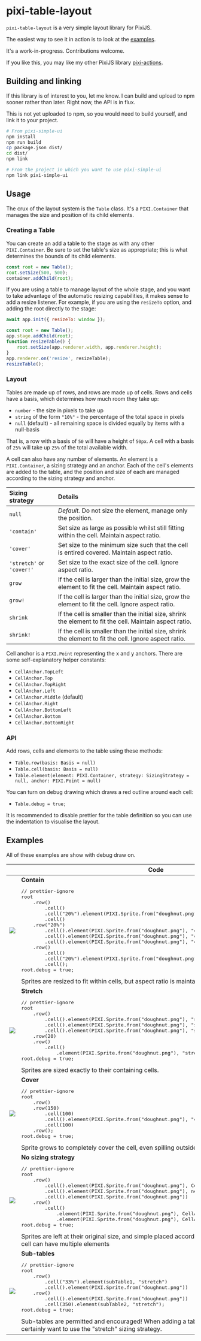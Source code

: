 # pixi-table-layout

`pixi-table-layout` is a very simple layout library for PixiJS.

The easiest way to see it in action is to look at the [examples](#examples).

It's a work-in-progress. Contributions welcome.

If you like this, you may like my other PixiJS library [pixi-actions](https://github.com/srpatel/pixi-actions).

## Building and linking

If this library is of interest to you, let me know. I can build and upload to npm sooner rather than later. Right now, the API is in flux.

This is not yet uploaded to npm, so you would need to build yourself, and link it to your project.

```bash
# From pixi-simple-ui
npm install
npm run build
cp package.json dist/
cd dist/
npm link

# From the project in which you want to use pixi-simple-ui
npm link pixi-simple-ui
```

## Usage

The crux of the layout system is the `Table` class. It's a `PIXI.Container` that manages the size and position of its child elements.

### Creating a Table

You can create an add a table to the stage as with any other `PIXI.Container`. Be sure to set the table's size as appropriate; this is what determines the bounds of its child elements.

```javascript
const root = new Table();
root.setSize(500, 500);
container.addChild(root);
```

If you are using a table to manage layout of the whole stage, and you want to take advantage of the automatic resizing capabilities, it makes sense to add a resize listener. For example, if you are using the `resizeTo` option, and adding the root directly to the stage:

```javascript
await app.init({ resizeTo: window });

const root = new Table();
app.stage.addChild(root);
function resizeTable() {
	root.setSize(app.renderer.width, app.renderer.height);
}
app.renderer.on('resize', resizeTable);
resizeTable();
```

### Layout

Tables are made up of rows, and rows are made up of cells. Rows and cells have a basis, which determines how much room they take up:

- `number` - the size in pixels to take up
- `string` of the form `"10%"` - the percentage of the total space in pixels
- `null` (default) - all remaining space is divided equally by items with a null-basis

That is, a row with a basis of `50` will have a height of `50px`. A cell with a basis of `25%` will take up `25%` of the total available width.

A cell can also have any number of elements. An element is a `PIXI.Container`, a sizing strategy and an anchor. Each of the cell's elements are added to the table, and the position and size of each are managed according to the sizing strategy and anchor.

| Sizing strategy| Details |
|:---|:---|
| `null` | _Default._ Do not size the element, manage only the position. |
| `'contain'` | Set size as large as possible whilst still fitting within the cell. Maintain aspect ratio. |
| `'cover'` | Set size to the minimum size such that the cell is entired covered. Maintain aspect ratio. |
| `'stretch'` or `'cover!'` | Set size to the exact size of the cell. Ignore aspect ratio. |
| `grow` | If the cell is larger than the initial size, grow the element to fit the cell. Maintain aspect ratio. |
| `grow!` | If the cell is larger than the initial size, grow the element to fit the cell. Ignore aspect ratio. |
| `shrink` | If the cell is smaller than the initial size, shrink the element to fit the cell. Maintain aspect ratio. |
| `shrink!` | If the cell is smaller than the initial size, shrink the element to fit the cell. Ignore aspect ratio. |

Cell anchor is a `PIXI.Point` representing the x and y anchors. There are some self-explanatory helper constants:

- `CellAnchor.TopLeft`
- `CellAnchor.Top`
- `CellAnchor.TopRight`
- `CellAnchor.Left`
- `CellAnchor.Middle` (default)
- `CellAnchor.Right`
- `CellAnchor.BottomLeft`
- `CellAnchor.Bottom`
- `CellAnchor.BottomRight`

### API

Add rows, cells and elements to the table using these methods:

- `Table.row(basis: Basis = null)`
- `Table.cell(basis: Basis = null)`
- `Table.element(element: PIXI.Container, strategy: SizingStrategy = null, anchor: PIXI.Point = null)`

You can turn on debug drawing which draws a red outline around each cell:

- `Table.debug = true;`

It is recommended to disable prettier for the table definition so you can use the indentation to visualise the layout.

## Examples

All of these examples are show with debug draw on.

<table>
	<thead>
		<tr>
			<th></th>
			<th>Code</th>
		</tr>
	</thead>
	<tbody>
		<tr>
			<td><img src="https://github.com/srpatel/pixi-table-layout/assets/4903502/fb31f4db-4ab5-4c34-a2ca-139d38ef855e">
</td>
			<td><b>Contain</b><pre lang="js">
// prettier-ignore
root
	.row()
        .cell()
        .cell("20%").element(PIXI.Sprite.from("doughnut.png"), "contain", CellAnchor.Top)
        .cell()
	.row("20%")
        .cell().element(PIXI.Sprite.from("doughnut.png"), "contain", CellAnchor.Left)
		.cell().element(PIXI.Sprite.from("doughnut.png"), "contain")
		.cell().element(PIXI.Sprite.from("doughnut.png"), "contain", CellAnchor.Right)
	.row()
        .cell()
        .cell("20%").element(PIXI.Sprite.from("doughnut.png"), "contain", CellAnchor.Bottom)
        .cell();
root.debug = true;</pre>
Sprites are resized to fit within cells, but aspect ratio is maintained.
</td>
		</tr>
		<tr>
			<td><img src="https://github.com/srpatel/pixi-table-layout/assets/4903502/54cb9a86-5a48-4232-9658-64b33181e438">
</td>
			<td><b>Stretch</b><pre lang="js">
// prettier-ignore
root
	.row()
		.cell().element(PIXI.Sprite.from("doughnut.png"), "stretch")
		.cell().element(PIXI.Sprite.from("doughnut.png"), "stretch")
        .cell().element(PIXI.Sprite.from("doughnut.png"), "stretch")
	.row(20)
	.row()
		.cell()
			.element(PIXI.Sprite.from("doughnut.png"), "stretch");
root.debug = true;</pre>
Sprites are sized exactly to their containing cells.
</td>
		</tr>
		<tr>
			<td><img src="https://github.com/srpatel/pixi-table-layout/assets/4903502/11e47a93-3f7f-4831-a4b4-599d24cb5aa6">
</td>
			<td><b>Cover</b><pre lang="js">
// prettier-ignore
root
	.row()
	.row(150)
		.cell(100)
		.cell().element(PIXI.Sprite.from("doughnut.png"), "cover", CellAnchor.Top)
		.cell(100)
	.row();
root.debug = true;</pre>
Sprite grows to completely cover the cell, even spilling outside the cell's bounds.
</td>
		</tr>
		<tr>
			<td><img src="https://github.com/srpatel/pixi-table-layout/assets/4903502/cb3fbce5-c0a3-40d1-8dc1-c1b948c6216d">
</td>
			<td><b>No sizing strategy</b><pre lang="js">
// prettier-ignore
root
	.row()
		.cell().element(PIXI.Sprite.from("doughnut.png"), CellAnchor.Top)
		.cell().element(PIXI.Sprite.from("doughnut.png"), new PIXI.Point(0.2, 0.9))
        .cell().element(PIXI.Sprite.from("doughnut.png"))
	.row()
		.cell()
			.element(PIXI.Sprite.from("doughnut.png"), CellAnchor.TopLeft)
			.element(PIXI.Sprite.from("doughnut.png"), CellAnchor.BottomRight);
root.debug = true;</pre>
Sprites are left at their original size, and simple placed according to their anchors. Note that one cell can have multiple elements
</td>
		</tr>
		<tr>
			<td><img src="https://github.com/srpatel/pixi-table-layout/assets/4903502/756b7386-b501-402a-af62-5cac81b46397">
</td>
			<td><b>Sub-tables</b><pre lang="js">
// prettier-ignore
root
	.row()
		.cell("33%").element(subTable1, "stretch")
		.cell().element(PIXI.Sprite.from("doughnut.png"))
	.row()
		.cell().element(PIXI.Sprite.from("doughnut.png"))
		.cell(350).element(subTable2, "stretch");
root.debug = true;</pre>
Sub-tables are permitted and encouraged! When adding a table as an element, you almost certainly want to use the "stretch" sizing strategy.
</td>
		</tr>
	</tbody>
</table>
